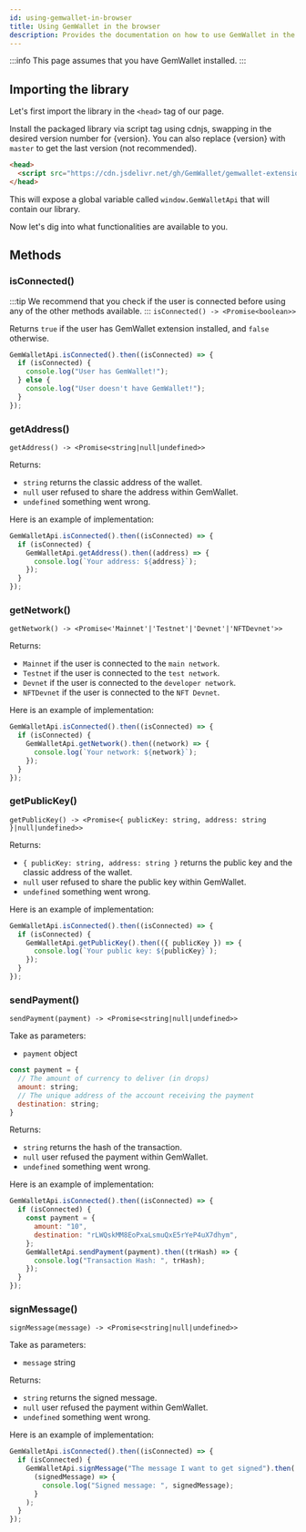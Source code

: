 ```yaml
---
id: using-gemwallet-in-browser
title: Using GemWallet in the browser
description: Provides the documentation on how to use GemWallet in the browser thanks to our CDN.
---
```


:::info
This page assumes that you have GemWallet installed.
:::

## Importing the library

Let's first import the library in the `<head>` tag of our page.

Install the packaged library via script tag using cdnjs, swapping in the desired version number for \{version\}. You can also replace \{version\} with `master` to get the last version (not recommended).

```html
<head>
  <script src="https://cdn.jsdelivr.net/gh/GemWallet/gemwallet-extension@\{version\}/dist/gemwallet-api.min.js"></script>
</head>
```

This will expose a global variable called `window.GemWalletApi` that will contain our library.

Now let's dig into what functionalities are available to you.

## Methods

### isConnected()

:::tip
We recommend that you check if the user is connected before using any of the other methods available.
:::
`isConnected() -> <Promise<boolean>>`

Returns `true` if the user has GemWallet extension installed, and `false` otherwise.

```javascript
GemWalletApi.isConnected().then((isConnected) => {
  if (isConnected) {
    console.log("User has GemWallet!");
  } else {
    console.log("User doesn't have GemWallet!");
  }
});
```

### getAddress()

`getAddress() -> <Promise<string|null|undefined>>`

Returns:

- `string` returns the classic address of the wallet.
- `null` user refused to share the address within GemWallet.
- `undefined` something went wrong.

Here is an example of implementation:

```javascript
GemWalletApi.isConnected().then((isConnected) => {
  if (isConnected) {
    GemWalletApi.getAddress().then((address) => {
      console.log(`Your address: ${address}`);
    });
  }
});
```

### getNetwork()

`getNetwork() -> <Promise<'Mainnet'|'Testnet'|'Devnet'|'NFTDevnet'>>`

Returns:

- `Mainnet` if the user is connected to the `main network`.
- `Testnet` if the user is connected to the `test network`.
- `Devnet` if the user is connected to the `developer network`.
- `NFTDevnet` if the user is connected to the `NFT Devnet`.

Here is an example of implementation:

```javascript
GemWalletApi.isConnected().then((isConnected) => {
  if (isConnected) {
    GemWalletApi.getNetwork().then((network) => {
      console.log(`Your network: ${network}`);
    });
  }
});
```

### getPublicKey()

`getPublicKey() -> <Promise<{ publicKey: string, address: string }|null|undefined>>`

Returns:

- `{ publicKey: string, address: string }` returns the public key and the classic address of the wallet.
- `null` user refused to share the public key within GemWallet.
- `undefined` something went wrong.

Here is an example of implementation:

```javascript
GemWalletApi.isConnected().then((isConnected) => {
  if (isConnected) {
    GemWalletApi.getPublicKey().then(({ publicKey }) => {
      console.log(`Your public key: ${publicKey}`);
    });
  }
});
```

### sendPayment()

`sendPayment(payment) -> <Promise<string|null|undefined>>`

Take as parameters:

- `payment` object

```js
const payment = {
  // The amount of currency to deliver (in drops)
  amount: string;
  // The unique address of the account receiving the payment
  destination: string;
}
```

Returns:

- `string` returns the hash of the transaction.
- `null` user refused the payment within GemWallet.
- `undefined` something went wrong.

Here is an example of implementation:

```javascript
GemWalletApi.isConnected().then((isConnected) => {
  if (isConnected) {
    const payment = {
      amount: "10",
      destination: "rLWQskMM8EoPxaLsmuQxE5rYeP4uX7dhym",
    };
    GemWalletApi.sendPayment(payment).then((trHash) => {
      console.log("Transaction Hash: ", trHash);
    });
  }
});
```

### signMessage()

`signMessage(message) -> <Promise<string|null|undefined>>`

Take as parameters:

- `message` string

Returns:

- `string` returns the signed message.
- `null` user refused the payment within GemWallet.
- `undefined` something went wrong.

Here is an example of implementation:

```javascript
GemWalletApi.isConnected().then((isConnected) => {
  if (isConnected) {
    GemWalletApi.signMessage("The message I want to get signed").then(
      (signedMessage) => {
        console.log("Signed message: ", signedMessage);
      }
    );
  }
});
```
